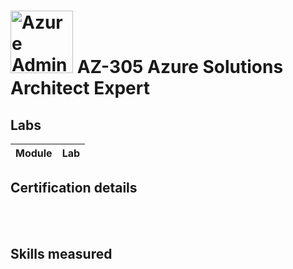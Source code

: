 # <img src="https://learn.microsoft.com/en-us/media/learn/certification/badges/microsoft-certified-expert-badge.svg" alt="Azure Administrator Badge" width="100" height="100"> AZ-305 Azure Solutions Architect Expert

## Labs
| Module	| Lab |
| ------------- | ------------- |



## Certification details
<br>

<br>

## Skills measured
